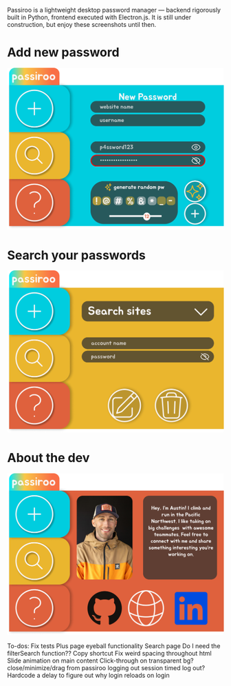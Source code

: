 Passiroo is a lightweight desktop password manager — backend rigorously built in Python, frontend executed with Electron.js. It is still under construction, but enjoy these screenshots until then.

# Add new password
![Add new password page](/public/passiroo-plus-design.png)

# Search your passwords
![Add new password page](/public/passiroo-search-design.png)

# About the dev
![Add new password page](/public/passiroo-about-design.png)

To-dos:
Fix tests
Plus page
  eyeball functionality
Search page
  Do I need the filterSearch function??
  Copy shortcut
Fix weird spacing throughout html
Slide animation on main content
Click-through on transparent bg?
close/minimize/drag from passiroo
logging out
session timed log out?
Hardcode a delay to figure out why login reloads on login
